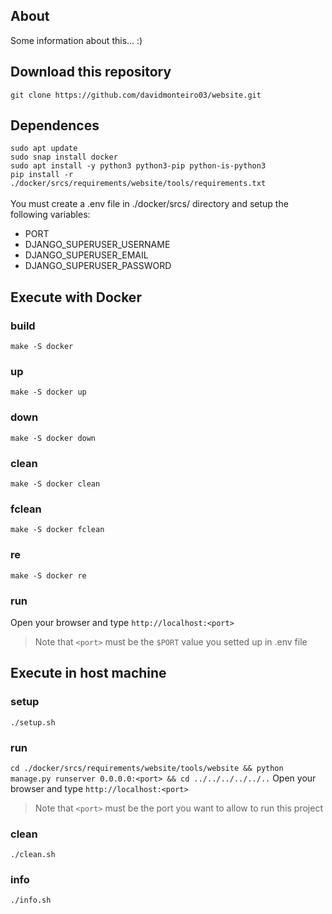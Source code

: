## About
<p>Some information about this... :)</p>

## Download this repository
```git clone https://github.com/davidmonteiro03/website.git```

## Dependences
```sudo apt update```<br>
```sudo snap install docker```<br>
```sudo apt install -y python3 python3-pip python-is-python3```<br>
```pip install -r ./docker/srcs/requirements/website/tools/requirements.txt```<br><br>
You must create a .env file in ./docker/srcs/ directory and setup the following variables:
- PORT
- DJANGO_SUPERUSER_USERNAME
- DJANGO_SUPERUSER_EMAIL
- DJANGO_SUPERUSER_PASSWORD

## Execute with Docker
### build
```make -S docker```
### up
```make -S docker up```
### down
```make -S docker down```
### clean
```make -S docker clean```
### fclean
```make -S docker fclean```
### re
```make -S docker re```
### run
Open your browser and type ```http://localhost:<port>```
> Note that ```<port>``` must be the ```$PORT``` value you setted up in .env file

## Execute in host machine
### setup
```./setup.sh```
### run
```cd ./docker/srcs/requirements/website/tools/website && python manage.py runserver 0.0.0.0:<port> && cd ../../../../../..```
Open your browser and type ```http://localhost:<port>```
> Note that ```<port>``` must be the port you want to allow to run this project
### clean
```./clean.sh```
### info
```./info.sh```
